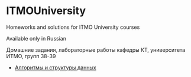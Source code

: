 # ITMOUniversity
Homeworks and solutions for ITMO University courses

Available only in Russian

Домашние задания, лабораторные работы кафедры КТ, университета ИТМО, групп 38-39

*   [Алгоритмы и структуры данных](./AlgorithmsAndDataStructures/README.md)



